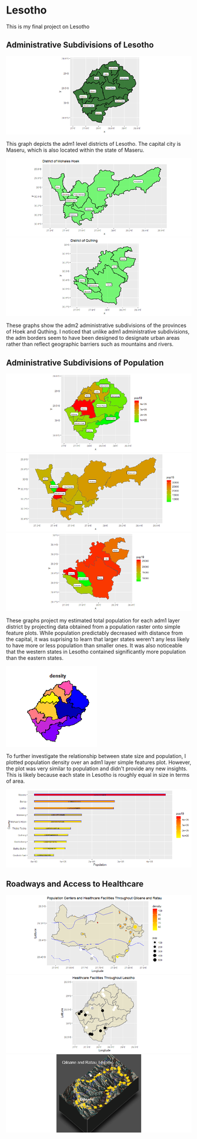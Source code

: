 # Lesotho

This is my final project on Lesotho

## Administrative Subdivisions of Lesotho

![](Project1.png)

This graph depicts the adm1 level districts of Lesotho. The capital city is Maseru, which is also located within the state of Maseru.

![](Hoek.png) 
![](Quthing.png)

These graphs show the adm2 administrative subdivisions of the provinces of Hoek and Quthing. I noticed that unlike adm1 administrative subdivisions, the adm borders seem to have been designed to designate urban areas rather than reflect geographic barriers such as mountains and rivers.

## Administrative Subdivisions of Population

![](adm1poptotals.png)
![](Hoekpopmap.png)
![](QuthingPopMap.png)

These graphs project my estimated total population for each adm1 layer district by projecting data obtained from a population raster onto simple feature plots. While population predictably decreased with distance from the capital, it was suprising to learn that larger states weren't any less likely to have more or less population than smaller ones. It was also noticeable that the western states in Lesotho contained significantly more population than the eastern states. 

![](DensityPlot.png)

To further investigate the relationship between state size and population, I plotted population density over an adm1 layer simple features plot. However, the plot was very similar to population and didn't provide any new insights. This is likely because each state in Lesotho is roughly equal in size in terms of area.

![](barplot.png)





## Roadways and Access to Healthcare 

![](3.png)
![](totalhealthcare.png)
![](4.png)
